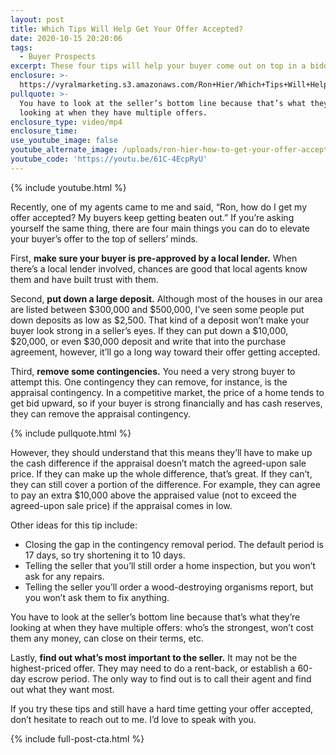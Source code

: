 ```yaml
---
layout: post
title: Which Tips Will Help Get Your Offer Accepted?
date: 2020-10-15 20:20:06
tags:
  - Buyer Prospects
excerpt: These four tips will help your buyer come out on top in a bidding war.
enclosure: >-
  https://vyralmarketing.s3.amazonaws.com/Ron+Hier/Which+Tips+Will+Help+Get+Your+Offer+Accepted_.mp4
pullquote: >-
  You have to look at the seller’s bottom line because that’s what they’re
  looking at when they have multiple offers.
enclosure_type: video/mp4
enclosure_time:
use_youtube_image: false
youtube_alternate_image: /uploads/ron-hier-how-to-get-your-offer-accepted-yt.jpg
youtube_code: 'https://youtu.be/61C-4EcpRyU'
---
```


{% include youtube.html %}

Recently, one of my agents came to me and said, “Ron, how do I get my offer accepted? My buyers keep getting beaten out.” If you’re asking yourself the same thing, there are four main things you can do to elevate your buyer’s offer to the top of sellers’ minds.&nbsp;

First, **make sure your buyer is pre-approved by a local lender.** When there’s a local lender involved, chances are good that local agents know them and have built trust with them.&nbsp;

Second, **put down a large deposit.** Although most of the houses in our area are listed between $300,000 and $500,000, I’ve seen some people put down deposits as low as $2,500. That kind of a deposit won’t make your buyer look strong in a seller’s eyes. If they can put down a $10,000, $20,000, or even $30,000 deposit and write that into the purchase agreement, however, it’ll go a long way toward their offer getting accepted.&nbsp;

Third, **remove some contingencies.** You need a very strong buyer to attempt this. One contingency they can remove, for instance, is the appraisal contingency. In a competitive market, the price of a home tends to get bid upward, so if your buyer is strong financially and has cash reserves, they can remove the appraisal contingency.&nbsp;

{% include pullquote.html %}

However, they should understand that this means they’ll have to make up the cash difference if the appraisal doesn’t match the agreed-upon sale price. If they can make up the whole difference, that’s great. If they can’t, they can still cover a portion of the difference. For example, they can agree to pay an extra $10,000 above the appraised value (not to exceed the agreed-upon sale price) if the appraisal comes in low.&nbsp;

Other ideas for this tip include:

* Closing the gap in the contingency removal period. The default period is 17 days, so try shortening it to 10 days.
* Telling the seller that you’ll still order a home inspection, but you won’t ask for any repairs.&nbsp;
* Telling the seller you’ll order a wood-destroying organisms report, but you won’t ask them to fix anything.

You have to look at the seller’s bottom line because that’s what they’re looking at when they have multiple offers: who’s the strongest, won’t cost them any money, can close on their terms, etc.&nbsp;

Lastly, **find out what’s most important to the seller.** It may not be the highest-priced offer. They may need to do a rent-back, or establish a 60-day escrow period. The only way to find out is to call their agent and find out what they want most.&nbsp;

If you try these tips and still have a hard time getting your offer accepted, don’t hesitate to reach out to me. I’d love to speak with you.&nbsp;

{% include full-post-cta.html %}